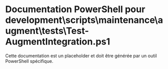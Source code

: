 # Documentation PowerShell pour development\scripts\maintenance\augment\tests\Test-AugmentIntegration.ps1

Cette documentation est un placeholder et doit être générée par un outil PowerShell spécifique.
